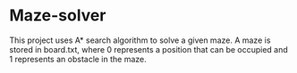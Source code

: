 # Maze-solver
This project uses A* search algorithm to solve a given maze. A maze is stored in board.txt, where 0 represents a position that can be occupied and 1 represents an obstacle
in the maze.
